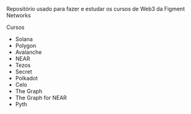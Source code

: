 Repositório usado para fazer e estudar os cursos de Web3 da Figment Networks

Cursos
- Solana
- Polygon
- Avalanche
- NEAR
- Tezos
- Secret
- Polkadot
- Celo
- The Graph
- The Graph for NEAR
- Pyth
